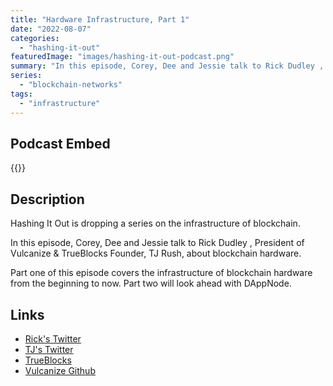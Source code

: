 ```yaml
---
title: "Hardware Infrastructure, Part 1"
date: "2022-08-07"
categories: 
  - "hashing-it-out"
featuredImage: "images/hashing-it-out-podcast.png"
summary: "In this episode, Corey, Dee and Jessie talk to Rick Dudley , President of Vulcanize  &  TrueBlocks  Founder, TJ Rush, about blockchain hardware."
series:
  - "blockchain-networks"
tags:
  - "infrastructure"
---
```


## Podcast Embed
{{<podcast-embed url="https://embed.sounder.fm/play/452886">}}


## Description
Hashing It Out is dropping a series on the infrastructure of blockchain.

In this episode, Corey, Dee and Jessie talk to Rick Dudley , President of Vulcanize  &  TrueBlocks  Founder, TJ Rush, about blockchain hardware.

Part one of this episode covers the infrastructure of blockchain hardware from the beginning to now. Part two will look ahead with DAppNode.

## Links 
- [Rick's Twitter](https://twitter.com/AFDudley0)
- [TJ's Twitter](https://twitter.com/tjrush)
- [TrueBlocks](https://trueblocks.io)
- [Vulcanize Github](https://github.com/vulcanize)
